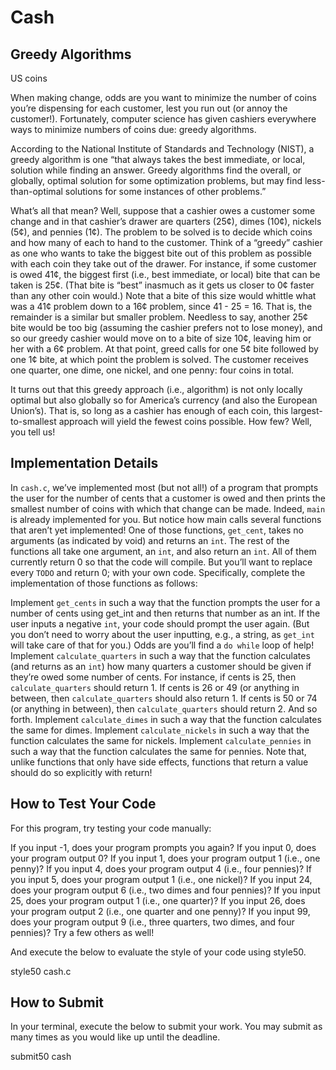 # Cash

## Greedy Algorithms
US coins

When making change, odds are you want to minimize the number of coins you’re dispensing for each customer, lest you run out (or annoy the customer!). Fortunately, computer science has given cashiers everywhere ways to minimize numbers of coins due: greedy algorithms.

According to the National Institute of Standards and Technology (NIST), a greedy algorithm is one “that always takes the best immediate, or local, solution while finding an answer. Greedy algorithms find the overall, or globally, optimal solution for some optimization problems, but may find less-than-optimal solutions for some instances of other problems.”

What’s all that mean? Well, suppose that a cashier owes a customer some change and in that cashier’s drawer are quarters (25¢), dimes (10¢), nickels (5¢), and pennies (1¢). The problem to be solved is to decide which coins and how many of each to hand to the customer. Think of a “greedy” cashier as one who wants to take the biggest bite out of this problem as possible with each coin they take out of the drawer. For instance, if some customer is owed 41¢, the biggest first (i.e., best immediate, or local) bite that can be taken is 25¢. (That bite is “best” inasmuch as it gets us closer to 0¢ faster than any other coin would.) Note that a bite of this size would whittle what was a 41¢ problem down to a 16¢ problem, since 41 - 25 = 16. That is, the remainder is a similar but smaller problem. Needless to say, another 25¢ bite would be too big (assuming the cashier prefers not to lose money), and so our greedy cashier would move on to a bite of size 10¢, leaving him or her with a 6¢ problem. At that point, greed calls for one 5¢ bite followed by one 1¢ bite, at which point the problem is solved. The customer receives one quarter, one dime, one nickel, and one penny: four coins in total.

It turns out that this greedy approach (i.e., algorithm) is not only locally optimal but also globally so for America’s currency (and also the European Union’s). That is, so long as a cashier has enough of each coin, this largest-to-smallest approach will yield the fewest coins possible. How few? Well, you tell us!

## Implementation Details
In `cash.c`, we’ve implemented most (but not all!) of a program that prompts the user for the number of cents that a customer is owed and then prints the smallest number of coins with which that change can be made. Indeed, `main` is already implemented for you. But notice how main calls several functions that aren’t yet implemented! One of those functions, `get_cent`, takes no arguments (as indicated by void) and returns an `int`. The rest of the functions all take one argument, an `int`, and also return an `int`. All of them currently return 0 so that the code will compile. But you’ll want to replace every `TODO` and return 0; with your own code. Specifically, complete the implementation of those functions as follows:

Implement `get_cents` in such a way that the function prompts the user for a number of cents using get_int and then returns that number as an int. If the user inputs a negative `int`, your code should prompt the user again. (But you don’t need to worry about the user inputting, e.g., a string, as `get_int` will take care of that for you.) Odds are you’ll find a `do while` loop of help!
Implement `calculate_quarters` in such a way that the function calculates (and returns as an `int`) how many quarters a customer should be given if they’re owed some number of cents. For instance, if cents is 25, then `calculate_quarters` should return 1. If cents is 26 or 49 (or anything in between, then `calculate_quarters` should also return 1. If cents is 50 or 74 (or anything in between), then `calculate_quarters` should return 2. And so forth.
Implement `calculate_dimes` in such a way that the function calculates the same for dimes.
Implement `calculate_nickels` in such a way that the function calculates the same for nickels.
Implement `calculate_pennies` in such a way that the function calculates the same for pennies.
Note that, unlike functions that only have side effects, functions that return a value should do so explicitly with return!

## How to Test Your Code
For this program, try testing your code manually:

If you input -1, does your program prompts you again?
If you input 0, does your program output 0?
If you input 1, does your program output 1 (i.e., one penny)?
If you input 4, does your program output 4 (i.e., four pennies)?
If you input 5, does your program output 1 (i.e., one nickel)?
If you input 24, does your program output 6 (i.e., two dimes and four pennies)?
If you input 25, does your program output 1 (i.e., one quarter)?
If you input 26, does your program output 2 (i.e., one quarter and one penny)?
If you input 99, does your program output 9 (i.e., three quarters, two dimes, and four pennies)?
Try a few others as well!

And execute the below to evaluate the style of your code using style50.

style50 cash.c

## How to Submit
In your terminal, execute the below to submit your work. You may submit as many times as you would like up until the deadline.

submit50 cash
